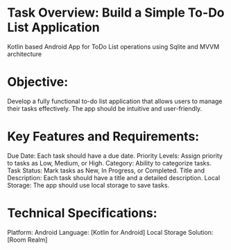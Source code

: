 # Task Overview: Build a Simple To-Do List Application 
Kotlin based Android App for ToDo List operations using Sqlite and MVVM architecture
# Objective: 
Develop a fully functional to-do list application that allows users to manage their tasks effectively. 
The app should be intuitive and user-friendly. 
# Key Features and Requirements: 
Due Date: Each task should have a due date. 
Priority Levels: Assign priority to tasks as Low, Medium, or High. 
Category: Ability to categorize tasks. 
Task Status: Mark tasks as New, In Progress, or Completed. 
Title and Description: Each task should have a title and a detailed description. 
Local Storage: The app should use local storage to save tasks. 
# Technical Specifications: 
Platform: Android
Language: [Kotlin for Android] 
Local Storage Solution: [Room Realm] 
